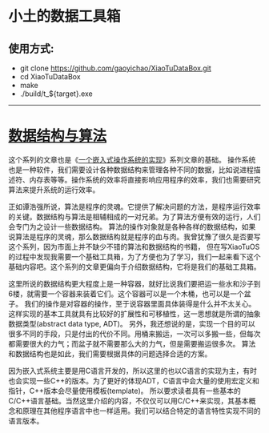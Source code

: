 
# 小土的数据工具箱

## 使用方式:
* git clone https://github.com/gaoyichao/XiaoTuDataBox.git
* cd XiaoTuDataBox
* make
* ./build/t_${target}.exe

---

# [数据结构与算法](http://gaoyichao.com/Xiaotu/?book=data_and_algorithm&title=index)

这个系列的文章也是《[一个嵌入式操作系统的实现](http://gaoyichao.com/Xiaotu/?book=XiaoTuOS&title=index)》系列文章的基础。 
操作系统也是一种软件，我们需要设计各种数据结构来管理各种不同的数据，比如说进程描述符、内存表等等。操作系统的效率将直接影响应用程序的效率，我们也需要研究算法来提升系统的运行效率。

正如谭浩强所说，算法是程序的灵魂。它提供了解决问题的方法，是程序运行效率的关键。数据结构与算法是相辅相成的一对兄弟。为了算法方便有效的运行，人们会专门为之设计一些数据结构。
算法的操作对象就是各种各样的数据结构，如果说算法是程序的灵魂，那么数据结构就是程序的血与肉。我曾犹豫了很久是否要写这个系列，因为市面上并不缺少不错的算法和数据结构的书籍，
但在写XiaoTuOS的过程中发现我需要一个基础工具箱，为了方便也为了学习，我们一起来看下这个基础内容吧。这个系列的文章更偏向于介绍数据结构，它将是我们的基础工具箱。

这里所说的数据结构更大程度上是一种容器，就好比说我们要把运一些水和沙子到6楼，就需要一个容器来装着它们。这个容器可以是一个木桶，也可以是一个盆子。
我们的操作是对容器的操作，至于说容器里面具体装得是什么并不太关心。这样实现的基本工具就具有比较好的扩展性和可移植性，这一思想就是所谓的抽象数据类型(abstract data type, ADT)。
另外，我还想说的是，实现一个目的可以很多不同的手段，只是付出的代价不同。用桶来搬运，一次可以多搬一些，但每次都需要很大的力气；而盆子就不需要那么大的力气，但是需要搬运很多次。
算法和数据结构也是如此，我们需要根据具体的问题选择合适的方案。

因为嵌入式系统主要是用C语言开发的，所以这里的也以C语言的实现为主，有时也会实现一些C++的版本。为了更好的体现ADT，C语言中会大量的使用宏定义和指针，C++版本会尽量使用模板(template)。
所以要求读者具有一些基本的C/C++语言基础。当然这里介绍的内容，不仅仅可以用C/C++来实现，其基本概念和原理在其他程序语言中也一样适用。我们可以结合特定的语言特性实现不同的语言版本。

